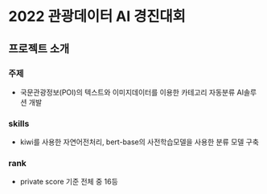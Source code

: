 # 2022 관광데이터 AI 경진대회


## 프로젝트 소개

<p align="justify">
  
### 주제
  - 국문관광정보(POI)의 텍스트와 이미지데이터를 이용한 카테고리 자동분류 AI솔루션 개발
  
### skills
- kiwi를 사용한 자연어전처리, bert-base의 사전학습모델을 사용한 분류 모델 구축

### rank
-  private score 기준 전체 중 16등
</p>
<br>
